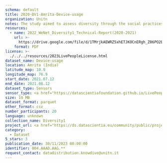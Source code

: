 ```yaml
---
schema: default
title: 2020-DV1-Amrita-Device-usage
organization: Unitn
notes: The study aimed to assess diversity through the social practices and daily behaviors of university students from eight different countries. The research was carried out in two phases. Initially, a large sample of students from Denmark, Italy, Mongolia, Paraguay, the United Kingdom, China, Mexico, and India, completed a survey on their social practices, as well as their socio-demographic, cultural, and psychological elements. In the second phase, a sub-sample of the respondents engaged in a four-week data collection by using an innovative smartphone application called iLog. This app collected data from thirty-four smartphone sensors around the clock, allowing for an in-depth investigation into the diversity and daily routines of university students across countries, both synchronically and diachronically.
resources:
  - name: 2022_WeNet_Diversity1_Technical-Report(2020-2021)
    url: >-
      https://drive.google.com/file/d/1TMrjkAEWRZ5xhETJKOCnERgh_Z06PO2E/view?usp=drive_link
    format: PDF
license: >-
  ./../../resources/2023LivePeopleLicense.html
dataset_name: Device-usage
location: Amrita (India)
latitude_map: 10.9
longitude_map: 76.9
start_date: 2021.07.12
end_date: 2021.08.12
dataset_type: Sensors
sensor_type: <a href="https://datascientiafoundation.github.io/LivePeople/datasets/2020-DV1-Amrita-Airplane%20Mode%20Event/">airplane mode</a>, <a href="https://datascientiafoundation.github.io/LivePeople/datasets/2020-DV1-Amrita-Doze%20Event/">doze</a>, <a href="https://datascientiafoundation.github.io/LivePeople/datasets/2020-DV1-Amrita-Ring%20Mode%20Event/">ring mode</a>, <a href="https://datascientiafoundation.github.io/LivePeople/datasets/2020-DV1-Amrita-Screen%20Event/">screen</a>, <a href="https://datascientiafoundation.github.io/LivePeople/datasets/2020-DV1-Amrita-Touch%20Event/">touch</a>, <a href="https://datascientiafoundation.github.io/LivePeople/datasets/2020-DV1-Amrita-Batterycharge%20Event/">battery charge</a>, <a href="https://datascientiafoundation.github.io/LivePeople/datasets/2020-DV1-Amrita-Battery%20Monitoring%20Log/">battery level</a>, <a href="https://datascientiafoundation.github.io/LivePeople/datasets/2020-DV1-Amrita-User%20Presence%20Event/">user presence</a>
size: 19 MB
dataset_format: parquet
other_format: csv
number_participants: 20
language: unknown
collection_name: Diversity1
project_url: <a href="https://ds.datascientia.eu/community/public/projects/2c45f74f-6538-4bb5-a67e-1e9c15d0307c">https://ds.datascientia.eu/community/public/projects/2c45f74f-6538-4bb5-a67e-1e9c15d0307c</a>
category:
  - Dataset
5_stars: 3
publication_date: 30/11/2023 00:00:00
identifier: 004.AAAD.AAG.**
request_contact: datadistribution.knowdive@unitn.it
---
```


